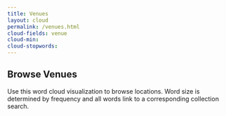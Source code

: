 ```yaml
---
title: Venues
layout: cloud
permalink: /venues.html
cloud-fields: venue
cloud-min:
cloud-stopwords:
---
```


## Browse Venues

Use this word cloud visualization to browse locations.
Word size is determined by frequency and all words link to a corresponding collection search.
